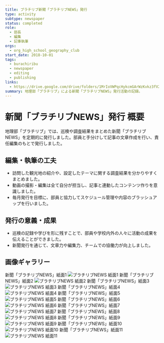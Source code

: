 ```yaml
---
title: ブラチリブ新聞「ブラチリブNEWS」発行
type: activity
subtype: newspaper
status: completed
role:
  - 部長
  - 編集
  - 記事執筆
orgs:
  - org_high_school_geography_club
start_date: 2018-10-01
tags:
  - burachiribu
  - newspaper
  - editing
  - publishing
links:
  - https://drive.google.com/drive/folders/1MrIoVWPqcHykcmGArWzKvkz3fV2dVHnU
summary: 地理部「ブラチリブ」による新聞「ブラチリブNEWS」発行活動の記録。
---
```


# 新聞「ブラチリブNEWS」発行 概要

地理部「ブラチリブ」では、巡検や調査結果をまとめた新聞「ブラチリブNEWS」を定期的に発行しました。部員と手分けして記事の文章作成を行い、責任編集のもとで発行しました。

## 編集・執筆の工夫

- 訪問した観光地の紹介や、設定したテーマに関する調査結果を分かりやすくまとめました。
- 動画の撮影・編集は全て自分が担当し、記事と連動したコンテンツ作りを意識しました。
- 毎月発行を目標に、部員と協力してスケジュール管理や内容のブラッシュアップを行いました。

## 発行の意義・成果

- 巡検の記録や学びを形に残すことで、部員や学校内外の人々に活動の成果を伝えることができました。
- 新聞発行を通じて、文章力や編集力、チームでの協働力が向上しました。

## 画像ギャラリー

新聞「ブラチリブNEWS」紙面1
![ブラチリブNEWS 紙面1](linked_assets/20_Activities/club_activities/burachiribu_club_activity/media_production/burachiribu_newspaper/burachiribu_news_1.jpg)
新聞「ブラチリブNEWS」紙面2
![ブラチリブNEWS 紙面2](linked_assets/20_Activities/club_activities/burachiribu_club_activity/media_production/burachiribu_newspaper/burachiribu_news_2.jpg)
新聞「ブラチリブNEWS」紙面3
![ブラチリブNEWS 紙面3](linked_assets/20_Activities/club_activities/burachiribu_club_activity/media_production/burachiribu_newspaper/burachiribu_news_3.jpg)
新聞「ブラチリブNEWS」紙面4
![ブラチリブNEWS 紙面4](linked_assets/20_Activities/club_activities/burachiribu_club_activity/media_production/burachiribu_newspaper/burachiribu_news_4.jpg)
新聞「ブラチリブNEWS」紙面5
![ブラチリブNEWS 紙面5](linked_assets/20_Activities/club_activities/burachiribu_club_activity/media_production/burachiribu_newspaper/burachiribu_news_5.jpg)
新聞「ブラチリブNEWS」紙面6
![ブラチリブNEWS 紙面6](linked_assets/20_Activities/club_activities/burachiribu_club_activity/media_production/burachiribu_newspaper/burachiribu_news_6.jpg)
新聞「ブラチリブNEWS」紙面7
![ブラチリブNEWS 紙面7](linked_assets/20_Activities/club_activities/burachiribu_club_activity/media_production/burachiribu_newspaper/burachiribu_news_7.jpg)
新聞「ブラチリブNEWS」紙面8
![ブラチリブNEWS 紙面8](linked_assets/20_Activities/club_activities/burachiribu_club_activity/media_production/burachiribu_newspaper/burachiribu_news_8.jpg)
新聞「ブラチリブNEWS」紙面9
![ブラチリブNEWS 紙面9](linked_assets/20_Activities/club_activities/burachiribu_club_activity/media_production/burachiribu_newspaper/burachiribu_news_9.jpg)
新聞「ブラチリブNEWS」紙面10
![ブラチリブNEWS 紙面10](linked_assets/20_Activities/club_activities/burachiribu_club_activity/media_production/burachiribu_newspaper/burachiribu_news_10.jpg)
新聞「ブラチリブNEWS」紙面11
![ブラチリブNEWS 紙面11](linked_assets/20_Activities/club_activities/burachiribu_club_activity/media_production/burachiribu_newspaper/burachiribu_news_11.jpg)
